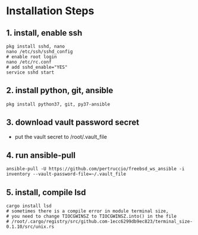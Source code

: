 # Installation Steps
## 1. install, enable ssh
```
pkg install sshd, nano
nano /etc/ssh/sshd_config
# enable root login
nano /etc/rc.conf
# add sshd_enable="YES"
service sshd start
```
## 2. install python, git, ansible
```
pkg install python37, git, py37-ansible
```
## 3. download vault password secret
- put the vault secret to /root/.vault_file
## 4. run ansible-pull
```
ansible-pull -U https://github.com/pertruccio/freebsd_ws_ansible -i inventory --vault-password-file=~/.vault_file
```
## 5. install, compile lsd
```
cargo install lsd
# sometimes there is a compile error in module terminal size, 
# you need to change TIOCGWINSZ to TIOCGWINSZ.into() in the file 
# /root/.cargo/registry/src/github.com-1ecc6299db9ec823/terminal_size-0.1.10/src/unix.rs
```
